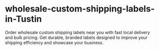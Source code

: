 # wholesale-custom-shipping-labels-in-Tustin
Order wholesale custom shipping labels near you with fast local delivery and bulk pricing. Get durable, branded labels designed to improve your shipping efficiency and showcase your business.

